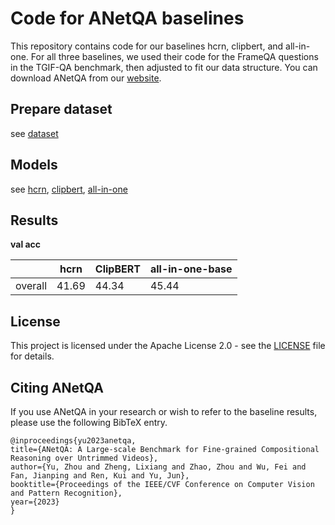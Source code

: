 # Code for ANetQA baselines

This repository contains code for our baselines hcrn, clipbert, and all-in-one. For all three baselines, we used their code for the FrameQA questions in the TGIF-QA benchmark, then adjusted to fit our data structure. You can download ANetQA from our [website](https://milvlg.github.io/anetqa).

## Prepare dataset

see [dataset](https://github.com/MILVLG/anetqa-code/tree/main/dataset)

## Models

see [hcrn](https://github.com/MILVLG/anetqa-code/tree/main/hcrn), [clipbert](https://github.com/MILVLG/anetqa-code/tree/main/ClipBERT), [all-in-one](https://github.com/MILVLG/anetqa-code/tree/main/all-in-one)

## Results

**val acc**

|         | hcrn  | ClipBERT | all-in-one-base |
| ------- | ----- | -------- | --------------- |
| overall | 41.69 | 44.34    | 45.44           |

## License

This project is licensed under the Apache License 2.0 - see the [LICENSE](https://github.com/MILVLG/anetqa-code/blob/main/LICENSE) file for details.

## Citing ANetQA 

If you use ANetQA in your research or wish to refer to the baseline results, please use the following BibTeX entry.

```
@inproceedings{yu2023anetqa,
title={ANetQA: A Large-scale Benchmark for Fine-grained Compositional Reasoning over Untrimmed Videos},
author={Yu, Zhou and Zheng, Lixiang and Zhao, Zhou and Wu, Fei and Fan, Jianping and Ren, Kui and Yu, Jun},
booktitle={Proceedings of the IEEE/CVF Conference on Computer Vision and Pattern Recognition},
year={2023}
}
```

